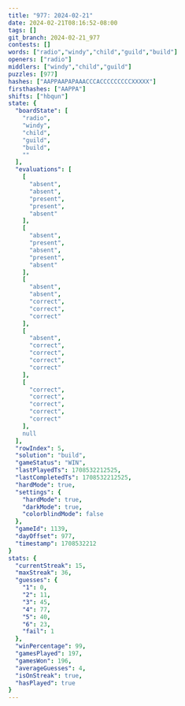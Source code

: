 ```yaml
---
title: "977: 2024-02-21"
date: 2024-02-21T08:16:52-08:00
tags: []
git_branch: 2024-02-21_977
contests: []
words: ["radio","windy","child","guild","build"]
openers: ["radio"]
middlers: ["windy","child","guild"]
puzzles: [977]
hashes: ["AAPPAAPAPAAACCCACCCCCCCCCXXXXX"]
firsthashes: ["AAPPA"]
shifts: ["hbqun"]
state: {
  "boardState": [
    "radio",
    "windy",
    "child",
    "guild",
    "build",
    ""
  ],
  "evaluations": [
    [
      "absent",
      "absent",
      "present",
      "present",
      "absent"
    ],
    [
      "absent",
      "present",
      "absent",
      "present",
      "absent"
    ],
    [
      "absent",
      "absent",
      "correct",
      "correct",
      "correct"
    ],
    [
      "absent",
      "correct",
      "correct",
      "correct",
      "correct"
    ],
    [
      "correct",
      "correct",
      "correct",
      "correct",
      "correct"
    ],
    null
  ],
  "rowIndex": 5,
  "solution": "build",
  "gameStatus": "WIN",
  "lastPlayedTs": 1708532212525,
  "lastCompletedTs": 1708532212525,
  "hardMode": true,
  "settings": {
    "hardMode": true,
    "darkMode": true,
    "colorblindMode": false
  },
  "gameId": 1139,
  "dayOffset": 977,
  "timestamp": 1708532212
}
stats: {
  "currentStreak": 15,
  "maxStreak": 36,
  "guesses": {
    "1": 0,
    "2": 11,
    "3": 45,
    "4": 77,
    "5": 40,
    "6": 23,
    "fail": 1
  },
  "winPercentage": 99,
  "gamesPlayed": 197,
  "gamesWon": 196,
  "averageGuesses": 4,
  "isOnStreak": true,
  "hasPlayed": true
}
---
```

<!-- more -->
